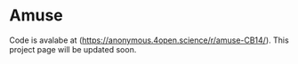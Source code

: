 # Amuse
Code is avalabe at (https://anonymous.4open.science/r/amuse-CB14/). This project page will be updated soon.
